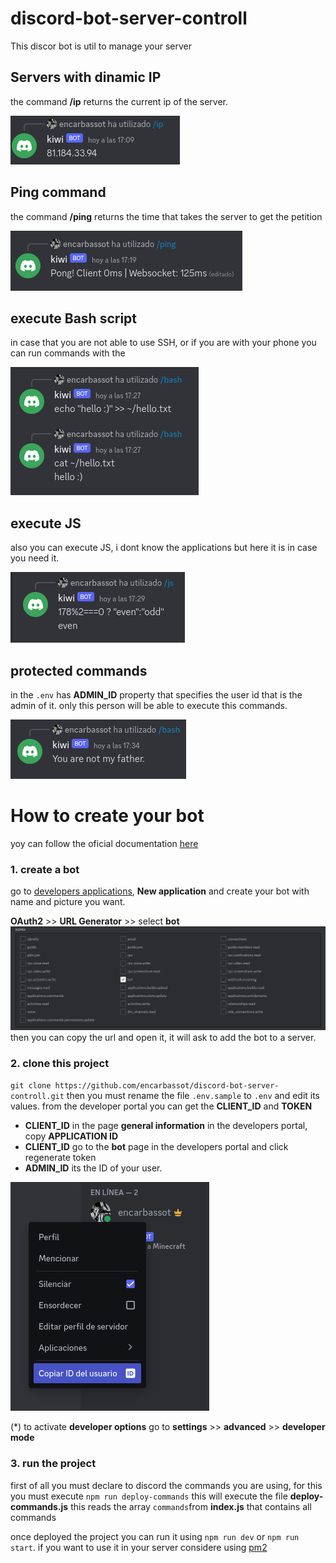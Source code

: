 # discord-bot-server-controll
This discor bot is util to manage your server

## Servers with dinamic IP

the command **/ip** returns the current ip of the server.

![ip command](./images/ip-command.png)

## Ping command

the command **/ping** returns the time that takes the server to get the petition

![ip command](./images/ping-command.png)


## execute Bash script

in case that you are not able to use SSH, or if you are with your phone you can run commands with the 

![ip command](./images/bash-command.png)

## execute JS

also you can execute JS, i dont know the applications but here it is in case you need it.

![ip command](./images/js-command.png)


## protected commands
in the `.env` has **ADMIN_ID** property that specifies the user id that is the admin of it. only this person will be able to execute this commands.

![protected commands](./images/protected-command.png)

# How to create your bot

yoy can follow the oficial documentation [here](https://discord.com/developers/docs/intro)

### 1. create a bot
go to [developers applications](https://discord.com/developers/applications), **New application**  and create your bot with name and picture you want.

**OAuth2** >> **URL Generator** >> select **bot**
![](./images/url-generator-scopes.png)
then you can copy the url and open it, it will ask to add the bot to a server.

### 2. clone this project
`git clone https://github.com/encarbassot/discord-bot-server-controll.git`
then you must rename the file `.env.sample` to `.env`
and edit its values.
from the developer portal you can get the **CLIENT_ID** and **TOKEN**
- **CLIENT_ID** in the page **general information** in the developers portal, copy **APPLICATION ID**
- **CLIENT_ID** go to the **bot** page in the developers portal and click regenerate token
- **ADMIN_ID** its the ID of your user. 

![](./images/userid.png)

(*) to activate **developer options** go to **settings** >> **advanced** >> **developer mode**

### 3. run the project

first of all you must declare to discord the commands you are using, for this you must execute `npm run deploy-commands` this will execute the file **deploy-commands.js** this reads the array `commands`from **index.js** that contains all commands

once deployed the project you can run it using `npm run dev` or `npm run start`.
if you want to use it in your server considere using [pm2](https://www.npmjs.com/package/pm2)